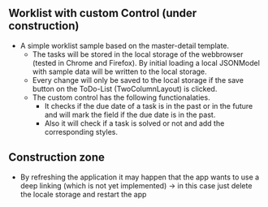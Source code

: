 ## Worklist with custom Control (under construction)
- A simple worklist sample based on the master-detail template.
    - The tasks will be stored in the local storage of the webbrowser (tested in Chrome and Firefox). By initial loading a          local JSONModel with sample data will be written to the local storage.
    - Every change will only be saved to the local storage if the save button on the ToDo-List (TwoColumnLayout) is clicked.
    - The custom control has the following functionalaties. 
        - It checks if the due date of a task is in the past or in the future and will mark the field if the due date is in the past.
        - Also it will check if a task is solved or not and add the corresponding styles. 
        
## Construction zone
- By refreshing the application it may happen that the app wants to use a deep linking (which is not yet implemented) -> in this case just delete the locale storage and restart the app

